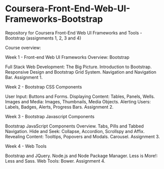 # Coursera-Front-End-Web-UI-Frameworks-Bootstrap
Repository for Coursera Front-End Web UI Frameworks and Tools - Bootstrap (assignments 1, 2, 3 and 4)

Course overview:


Week 1 - Front-end Web UI Frameworks Overview: Bootstrap

Full Stack Web Development: The Big Picture.
Introduction to Bootstrap.
Responsive Design and Bootstrap Grid System.
Navigation and Navigation Bar.
Assignment 1.

Week 2 - Bootstrap CSS Components

User Input: Buttons and Forms.
Displaying Content: Tables, Panels, Wells.
Images and Media: Images, Thumbnails, Media Objects.
Alerting Users: Labels, Badges, Alerts, Progress Bars.
Assignment 2.

Week 3 - Bootstrap Javascript Components

Bootstrap JavaScript Components Overview.
Tabs, Pills and Tabbed Navigation.
Hide and Seek: Collapse, Accordion, Scrollspy and Affix.
Revealing Content: Tooltips, Popovers and Modals.
Carousel.
Assignment 3.

Week 4 - Web Tools

Bootstrap and JQuery.
Node.js and Node Package Manager.
Less is More!: Less and Sass.
Web Tools: Bower.
Assignment 4.
